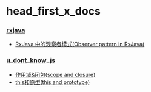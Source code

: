 # head_first_x_docs
### [rxjava](./rxjava)
* [RxJava 中的观察者模式(Observer pattern in RxJava)](./rxjava/beginner.md)
### [u_dont_know_js](./u_dont_know_js)
* [作用域&闭包(scope and closure)](./u_dont_know_js/scope&closure.md)
* [this和原型(this and prototype)](./u_dont_know_js/this&prototype.md)
